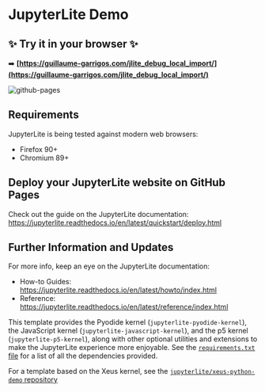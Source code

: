 # JupyterLite Demo

## ✨ Try it in your browser ✨

➡️ **[https://guillaume-garrigos.com/jlite_debug_local_import/](https://guillaume-garrigos.com/jlite_debug_local_import/)**

![github-pages](https://user-images.githubusercontent.com/591645/120649478-18258400-c47d-11eb-80e5-185e52ff2702.gif)

## Requirements

JupyterLite is being tested against modern web browsers:

- Firefox 90+
- Chromium 89+

## Deploy your JupyterLite website on GitHub Pages

Check out the guide on the JupyterLite documentation: https://jupyterlite.readthedocs.io/en/latest/quickstart/deploy.html

## Further Information and Updates

For more info, keep an eye on the JupyterLite documentation:

- How-to Guides: https://jupyterlite.readthedocs.io/en/latest/howto/index.html
- Reference: https://jupyterlite.readthedocs.io/en/latest/reference/index.html

This template provides the Pyodide kernel (`jupyterlite-pyodide-kernel`), the JavaScript kernel (`jupyterlite-javascript-kernel`), and the p5 kernel (`jupyterlite-p5-kernel`), along with other
optional utilities and extensions to make the JupyterLite experience more enjoyable. See the
[`requirements.txt` file](requirements.txt) for a list of all the dependencies provided.

For a template based on the Xeus kernel, see the [`jupyterlite/xeus-python-demo` repository](https://github.com/jupyterlite/xeus-python-demo)


